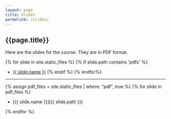 ```yaml
---
layout: page
title: Slides
permalink: /slides/
---
```


## {{page.title}}

Here are the slides for the course. They are in PDF format.

{% for slide in site.static_files %}
{% if slide.path contains 'pdfs' %}

- [{{ slide.name }}]({{site.baseurl}}{{slide.path}})
  {% endif %}
  {% endfor%}

---

{% assign pdf_files = site.static_files | where: "pdf", true %}
{% for slide in pdf_files %}

- [{{ slide.name }}]({{ slide.path }})

{% endfor %}
